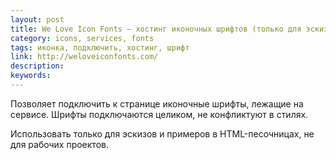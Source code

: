 ```yaml
---
layout: post
title: We Love Icon Fonts — хостинг иконочных шрифтов (только для эскизов!)
category: icons, services, fonts
tags: иконка, подключить, хостинг, шрифт
link: http://weloveiconfonts.com/
description:
keywords:
---
```


<p>Позволяет подключить к странице иконочные шрифты, лежащие на сервисе. Шрифты подключаются целиком, не конфликтуют в стилях. </p>
<p>Использовать только для эскизов и примеров в HTML-песочницах, не для рабочих проектов.</p>
